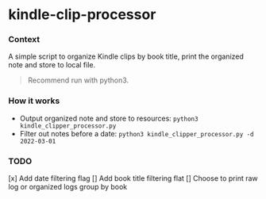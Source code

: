 # kindle-clip-processor

### Context
A simple script to organize Kindle clips by book title, print the organized note and store to local file.

> Recommend run with python3.

### How it works
* Output organized note and store to resources: `python3 kindle_clipper_processor.py`
* Filter out notes before a date: `python3 kindle_clipper_processor.py -d 2022-03-01`

### TODO
[x] Add date filtering flag
[] Add book title filtering flat
[] Choose to print raw log or organized logs group by book   

